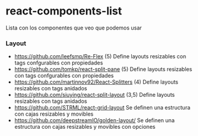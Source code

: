 # react-components-list
Lista con los componentes que veo que podemos usar

### Layout
- https://github.com/leefsmp/Re-Flex (5)
  Define layouts resizables con tags confgurables con propiedades
- https://github.com/tomkp/react-split-pane (5)
  Define layouts resizables con tags confgurables con propiedades
- https://github.com/martinnov92/React-Splitters (4)
  Define layouts resizables con tags anidados
- https://github.com/siuying/react-split-layout (3,5)
  Define layouts resizables con tags anidados
- https://github.com/STRML/react-grid-layout 
  Se definen una estructura con cajas resizables y movibles
- https://github.com/deepstreamIO/golden-layout/
  Se definen una estructura con cajas resizables y movibles con opciones
